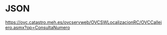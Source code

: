 # JSON

https://ovc.catastro.meh.es/ovcservweb/OVCSWLocalizacionRC/OVCCallejero.asmx?op=ConsultaNumero